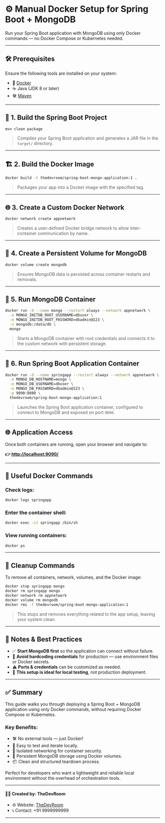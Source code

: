 # ⚙️ Manual Docker Setup for Spring Boot + MongoDB

Run your Spring Boot application with MongoDB using only Docker commands — no Docker Compose or Kubernetes needed.

---

## 🛠 Prerequisites

Ensure the following tools are installed on your system:

- 🐳 [Docker](https://github.com/localhost-devel/thedevroom/blob/master/TheDevRoom/docker/docker.md#-installation-guide)
- ☕ Java (JDK 8 or later)
- 🛠️ [Maven](https://maven.apache.org/install.html)


---

## 🔨 1. Build the Spring Boot Project

```bash
mvn clean package
```

> Compiles your Spring Boot application and generates a JAR file in the `target/` directory.

---

## 🏗️ 2. Build the Docker Image

```bash
docker build -t thedevroom/spring-boot-mongo-application:1 .
```

> Packages your app into a Docker image with the specified tag.

---

## 🌐 3. Create a Custom Docker Network

```bash
docker network create appnetwork
```

> Creates a user-defined Docker bridge network to allow inter-container communication by name.

---

## 💾 4. Create a Persistent Volume for MongoDB

```bash
docker volume create mongodb
```

> Ensures MongoDB data is persisted across container restarts and removals.

---

## 🐘 5. Run MongoDB Container

```bash
docker run -d --name mongo --restart always --network appnetwork \
  -e MONGO_INITDB_ROOT_USERNAME=dbuser \
  -e MONGO_INITDB_ROOT_PASSWORD=dbadmin@123 \
  -v mongodb:/data/db \
  mongo
```

> Starts a MongoDB container with root credentials and connects it to the custom network with persistent storage.

---

## 🚀 6. Run Spring Boot Application Container

```bash
docker run -d --name springapp --restart always --network appnetwork \
  -e MONGO_DB_HOSTNAME=mongo \
  -e MONGO_DB_USERNAME=dbuser \
  -e MONGO_DB_PASSWORD=dbadmin@123 \
  -p 9090:8080 \
  thedevroom/spring-boot-mongo-application:1
```

> Launches the Spring Boot application container, configured to connect to MongoDB and exposed on port `9090`.

---

## 🌐 Application Access

Once both containers are running, open your browser and navigate to:

**👉 [http://localhost:9090/](http://localhost:9090/)**

---

## 🔎 Useful Docker Commands

### Check logs:
```bash
docker logs springapp
```

### Enter the container shell:
```bash
docker exec -it springapp /bin/sh
```

### View running containers:
```bash
docker ps
```

---

## 🧹 Cleanup Commands

To remove all containers, network, volumes, and the Docker image:

```bash
docker stop springapp mongo
docker rm springapp mongo
docker network rm appnetwork
docker volume rm mongodb
docker rmi -f thedevroom/spring-boot-mongo-application:1
```

> This stops and removes everything related to the app setup, leaving your system clean.

---

## 🔔 Notes & Best Practices

- ✅ **Start MongoDB first** so the application can connect without failure.
- 🔐 **Avoid hardcoding credentials** for production — use environment files or Docker secrets.
- ⚠️ **Ports & credentials** can be customized as needed.
- 🧪 **This setup is ideal for local testing**, not production deployment.

---

## ✅ Summary

This guide walks you through deploying a Spring Boot + MongoDB application using only Docker commands, without requiring Docker Compose or Kubernetes.

### Key Benefits:

- 🛠 No external tools — just Docker!
- 🔁 Easy to test and iterate locally.
- 🧱 Isolated networking for container security.
- 💾 Persistent MongoDB storage using Docker volumes.
- 📦 Clean and structured teardown process.

Perfect for developers who want a lightweight and reliable local environment without the overhead of orchestration tools.

---
#### 👨‍💻 Created by: TheDevRoom

- 🌐 Website: [TheDevRoom](https://github.com/localhost-devel/localhost-devel/blob/master/README.md)
- 📞 Contact: +91 9999999999
---